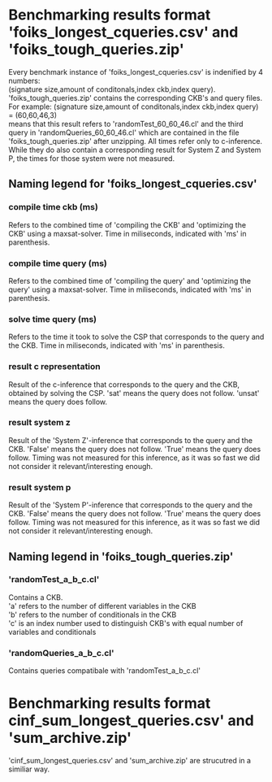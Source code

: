 # Benchmarking results format 'foiks_longest_cqueries.csv' and 'foiks_tough_queries.zip'
Every benchmark instance of 'foiks_longest_cqueries.csv' is indenified by 4 numbers: \
(signature size,amount of conditonals,index ckb,index query). \
'foiks_tough_queries.zip' contains the corresponding CKB's and query files.\
For example: (signature size,amount of conditonals,index ckb,index query) = (60,60,46,3) \
means that this result refers to 'randomTest_60_60_46.cl' and the third query in 'randomQueries_60_60_46.cl' 
which are contained in the file 'foiks_tough_queries.zip' after unzipping.
All times refer only to c-inference. \
While they do also contain a corresponding result for System Z and System P, 
the times for those system were not measured.


## Naming legend for 'foiks_longest_cqueries.csv'
### compile time ckb (ms) 
Refers to the combined time of 'compiling the CKB' and 'optimizing the CKB' using a maxsat-solver.
Time in miliseconds, indicated with 'ms' in parenthesis.

### compile time query (ms)	
Refers to the combined time of 'compiling the query' and 'optimizing the query' using a maxsat-solver.
Time in miliseconds, indicated with 'ms' in parenthesis.

### solve time query (ms)	
Refers to the time it took to solve the CSP that corresponds to the query and the CKB.
Time in miliseconds, indicated with 'ms' in parenthesis.

### result c representation	
Result of the c-inference that corresponds to the query and the CKB, obtained by solving the CSP.
'sat' means the query does not follow.
'unsat' means the query does follow.

### result system z	
Result of the 'System Z'-inference that corresponds to the query and the CKB.
'False' means the query does not follow.
'True' means the query does follow.
Timing was not measured for this inference, as it was so fast we did not consider it relevant/interesting enough.

### result system p
Result of the 'System P'-inference that corresponds to the query and the CKB.
'False' means the query does not follow.
'True' means the query does follow.
Timing was not measured for this inference, as it was so fast we did not consider it relevant/interesting enough.

## Naming legend in 'foiks_tough_queries.zip'
### 'randomTest_a_b_c.cl'
Contains a CKB. \
'a' refers to the number of different variables in the CKB \
'b' refers to the number of conditionals in the CKB \
'c' is an index number used to distinguish CKB's with equal number of variables and conditionals

### 'randomQueries_a_b_c.cl'
Contains queries compatibale with 'randomTest_a_b_c.cl'



# Benchmarking results format cinf_sum_longest_queries.csv' and 'sum_archive.zip'
'cinf_sum_longest_queries.csv' and 'sum_archive.zip' are strucutred in a similiar way. 
